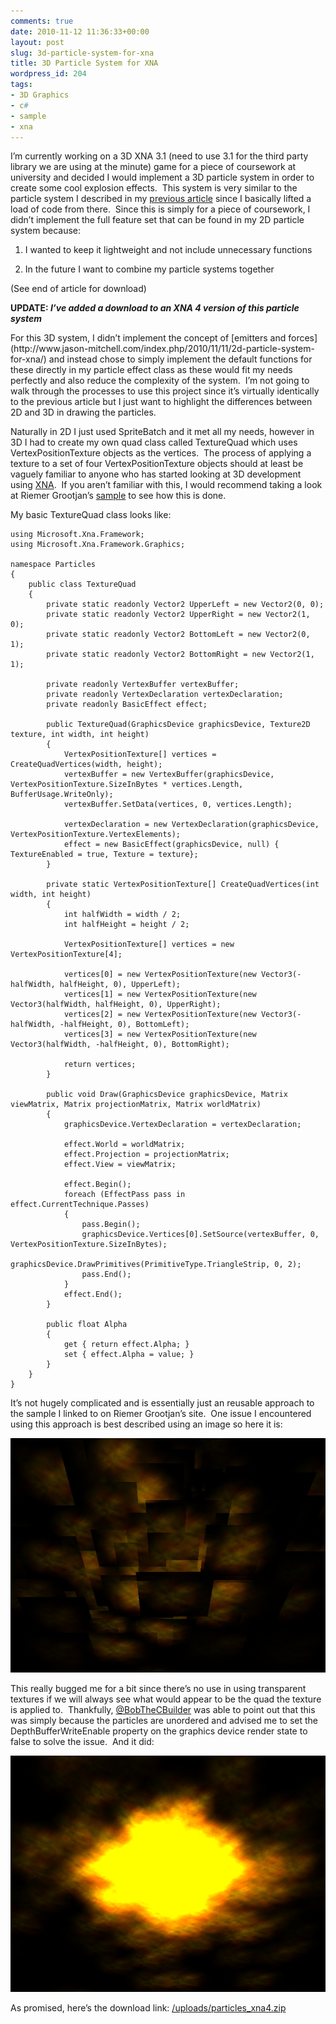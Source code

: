 ```yaml
---
comments: true
date: 2010-11-12 11:36:33+00:00
layout: post
slug: 3d-particle-system-for-xna
title: 3D Particle System for XNA
wordpress_id: 204
tags:
- 3D Graphics
- c#
- sample
- xna
---
```


I’m currently working on a 3D XNA 3.1 (need to use 3.1 for the third party library we are using at the minute) game for a piece of coursework at university and decided I would implement a 3D particle system in order to create some cool explosion effects.  This system is very similar to the particle system I described in my [previous article](http://www.jason-mitchell.com/index.php/2010/11/11/2d-particle-system-for-xna/) since I basically lifted a load of code from there.  Since this is simply for a piece of coursework, I didn’t implement the full feature set that can be found in my 2D particle system because:




  1. I wanted to keep it lightweight and not include unnecessary functions


  2. In the future I want to combine my particle systems together


(See end of article for download)

**UPDATE: _I’ve added a download to an XNA 4 version of this particle system_**

<!-- more --> For this 3D system, I didn’t implement the concept of [emitters and forces](http://www.jason-mitchell.com/index.php/2010/11/11/2d-particle-system-for-xna/) and instead chose to simply implement the default functions for these directly in my particle effect class as these would fit my needs perfectly and also reduce the complexity of the system.  I’m not going to walk through the processes to use this project since it’s virtually identically to the previous article but I just want to highlight the differences between 2D and 3D in drawing the particles.

Naturally in 2D I just used SpriteBatch and it met all my needs, however in 3D I had to create my own quad class called TextureQuad which uses VertexPositionTexture objects as the vertices.  The process of applying a texture to a set of four VertexPositionTexture objects should at least be vaguely familiar to anyone who has started looking at 3D development using [XNA](http://create.msdn.com).  If you aren’t familiar with this, I would recommend taking a look at Riemer Grootjan’s [sample](http://www.riemers.net/eng/Tutorials/XNA/Csharp/Series2/Textures.php) to see how this is done.

My basic TextureQuad class looks like:


    using Microsoft.Xna.Framework;
    using Microsoft.Xna.Framework.Graphics;

    namespace Particles
    {
        public class TextureQuad
        {
            private static readonly Vector2 UpperLeft = new Vector2(0, 0);
            private static readonly Vector2 UpperRight = new Vector2(1, 0);
            private static readonly Vector2 BottomLeft = new Vector2(0, 1);
            private static readonly Vector2 BottomRight = new Vector2(1, 1);

            private readonly VertexBuffer vertexBuffer;
            private readonly VertexDeclaration vertexDeclaration;
            private readonly BasicEffect effect;

            public TextureQuad(GraphicsDevice graphicsDevice, Texture2D texture, int width, int height)
            {
                VertexPositionTexture[] vertices = CreateQuadVertices(width, height);
                vertexBuffer = new VertexBuffer(graphicsDevice, VertexPositionTexture.SizeInBytes * vertices.Length, BufferUsage.WriteOnly);
                vertexBuffer.SetData(vertices, 0, vertices.Length);

                vertexDeclaration = new VertexDeclaration(graphicsDevice, VertexPositionTexture.VertexElements);
                effect = new BasicEffect(graphicsDevice, null) { TextureEnabled = true, Texture = texture};
            }

            private static VertexPositionTexture[] CreateQuadVertices(int width, int height)
            {
                int halfWidth = width / 2;
                int halfHeight = height / 2;

                VertexPositionTexture[] vertices = new VertexPositionTexture[4];

                vertices[0] = new VertexPositionTexture(new Vector3(-halfWidth, halfHeight, 0), UpperLeft);
                vertices[1] = new VertexPositionTexture(new Vector3(halfWidth, halfHeight, 0), UpperRight);
                vertices[2] = new VertexPositionTexture(new Vector3(-halfWidth, -halfHeight, 0), BottomLeft);
                vertices[3] = new VertexPositionTexture(new Vector3(halfWidth, -halfHeight, 0), BottomRight);

                return vertices;
            }

            public void Draw(GraphicsDevice graphicsDevice, Matrix viewMatrix, Matrix projectionMatrix, Matrix worldMatrix)
            {
                graphicsDevice.VertexDeclaration = vertexDeclaration;

                effect.World = worldMatrix;
                effect.Projection = projectionMatrix;
                effect.View = viewMatrix;

                effect.Begin();
                foreach (EffectPass pass in effect.CurrentTechnique.Passes)
                {
                    pass.Begin();
                    graphicsDevice.Vertices[0].SetSource(vertexBuffer, 0, VertexPositionTexture.SizeInBytes);
                    graphicsDevice.DrawPrimitives(PrimitiveType.TriangleStrip, 0, 2);
                    pass.End();
                }
                effect.End();
            }

            public float Alpha
            {
                get { return effect.Alpha; }
                set { effect.Alpha = value; }
            }
        }
    }


It’s not hugely complicated and is essentially just an reusable approach to the sample I linked to on Riemer Grootjan’s site.  One issue I encountered using this approach is best described using an image so here it is:

![](/images/particles.jpg)

This really bugged me for a bit since there’s no use in using transparent textures if we will always see what would appear to be the quad the texture is applied to.  Thankfully, [@BobTheCBuilder](http://www.twitter.com/bobthecbuilder) was able to point out that this was simply because the particles are unordered and advised me to set the DepthBufferWriteEnable property on the graphics device render state to false to solve the issue.  And it did:

![](/images/particlesWorking.png)

As promised, here’s the download link: [/uploads/particles_xna4.zip](/uploads/particles_xna4.zip)
